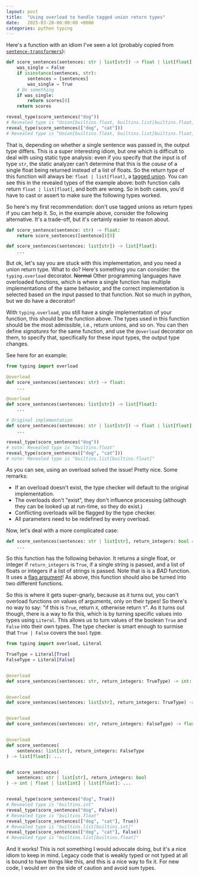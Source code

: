 ```yaml
---
layout: post
title:  "Using overload to handle tagged union return types"
date:   2025-03-28-00:00:00 +0000
categories: python typing
---
```


Here's a function with an idiom I've seen a lot (probably copied from [`sentence-transformers`](https://github.com/UKPLab/sentence-transformers)):

```python
def score_sentences(sentences: str | list[str]) -> float | list[float]:
    was_single = False
    if isinstance(sentences, str):
        sentences = [sentences]
        was_single = True
    # Do something
    if was_single:
        return scores[0]
    return scores

reveal_type(score_sentences("dog"))
# Revealed type is "Union[builtins.float, builtins.list[builtins.float]]"
reveal_type(score_sentences(["dog", "cat"]))
# Revealed type is "Union[builtins.float, builtins.list[builtins.float]]"
```

That is, depending on whether a single sentence was passed in, the output type differs. This is a super interesting idiom, but one which is difficult to deal with using static type analysis: even if you specify that the input is of type `str`, the static analyzer can't determine that this is the _cause_ of a single float being returned instead of a list of floats. So the return type of this function will always be: `float | list[float]`, a [tagged union](https://en.wikipedia.org/wiki/Tagged_union). You can see this in the revealed types of the example above: both function calls return `float | list[float]`, and both are wrong. So in both cases, you'd have to cast or assert to make sure the following types worked.

So here's my first recommendation: don't use tagged unions as return types if you can help it. So, in the example above, consider the following alternative. It's a trade-off, but it's certainly easier to reason about.

```python
def score_sentence(sentence: str) -> float:
    return score_sentences([sentence])[0]

def score_sentences(sentences: list[str]) -> list[float]:
    ...
```

But ok, let's say you are stuck with this implementation, and you need a union return type. What to do? Here's something you can consider: the `typing.overload` decorator. ~~Normal~~ Other programming languages have overloaded functions, which is where a single function has multiple implementations of the same behavior, and the correct implementation is selected based on the input passed to that function. Not so much in python, but we do have a decorator!

With `typing.overload`, you still have a single implementation of your function, this should be the function above. The types used in this function should be the most admissible, i.e., return unions, and so on. You can then define _signatures_ for the same function, and use the `@overload` decorator on them, to specify that, specifically for these input types, the output type changes.

See here for an example:

```python
from typing import overload

@overload
def score_sentences(sentences: str) -> float:
    ...

@overload
def score_sentences(sentences: list[str]) -> list[float]:
    ...

# Original implementation
def score_sentences(sentences: str | list[str]) -> float | list[float]:
    ...

reveal_type(score_sentences("dog"))
# note: Revealed type is "builtins.float"
reveal_type(score_sentences(["dog", "cat"]))
# note: Revealed type is "builtins.list[builtins.float]"
```

As you can see, using an overload solved the issue! Pretty nice. Some remarks:
* If an overload doesn't exist, the type checker will default to the original implementation.
* The overloads don't "exist", they don't influence processing (although they can be looked up at run-time, so they do exist.)
* Conflicting overloads will be flagged by the type checker.
* All parameters need to be redefined by every overload.

Now, let's deal with a more complicated case:

```python
def score_sentences(sentences: str | list[str], return_integers: bool = False) -> int | float | list[int] | list[float]:
    ...
```

So this function has the following behavior. It returns a single float, or integer if `return_integers` is `True`, if a single string is passed, and a list of floats or integers if a list of strings is passed. Note that is is a _BAD_ function. It uses a [flag argument](https://martinfowler.com/bliki/FlagArgument.html)! As above, this function should also be turned into two different functions.

So this is where it gets super-gnarly, because as it turns out, you can't overload functions on values of arguments, only on their types! So there's no way to say: "if this is `True`, return `X`, otherwise return `Y`". As it turns out though, there is a way to fix this, which is by turning specific values into types using `Literal`. This allows us to turn values of the boolean `True` and `False` into their own types. The type checker is smart enough to surmise that `True | False` covers the `bool` type.

```python
from typing import overload, Literal

TrueType = Literal[True]
FalseType = Literal[False]


@overload
def score_sentences(sentences: str, return_integers: TrueType) -> int: ...


@overload
def score_sentences(sentences: list[str], return_integers: TrueType) -> list[int]: ...


@overload
def score_sentences(sentences: str, return_integers: FalseType) -> float: ...


@overload
def score_sentences(
    sentences: list[str], return_integers: FalseType
) -> list[float]: ...


def score_sentences(
    sentences: str | list[str], return_integers: bool
) -> int | float | list[int] | list[float]: ...


reveal_type(score_sentences("dog", True))
# Revealed type is "builtins.int"
reveal_type(score_sentences("dog", False))
# Revealed type is "builtins.float"
reveal_type(score_sentences(["dog", "cat"], True))
# Revealed type is "builtins.list[builtins.int]"
reveal_type(score_sentences(["dog", "cat"], False))
# Revealed type is "builtins.list[builtins.float]"
```

And it works! This is not something I would advocate doing, but it's a nice idiom to keep in mind. Legacy code that is weakly typed or not typed at all is bound to have things like this, and this is a nice way to fix it. For new code, I would err on the side of caution and avoid sum types.

